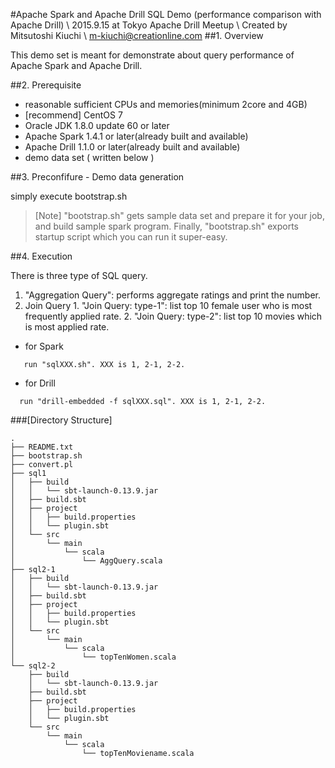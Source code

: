 #Apache Spark and Apache Drill SQL Demo
\(performance comparison with Apache Drill)
\       2015.9.15 at Tokyo Apache Drill Meetup
\       Created by Mitsutoshi Kiuchi
\                  <m-kiuchi@creationline.com>
##1. Overview

  This demo set is meant for demonstrate about query performance of Apache Spark and Apache Drill.

##2. Prerequisite

  * reasonable sufficient CPUs and memories(minimum 2core and 4GB)
  * [recommend] CentOS 7
  * Oracle JDK 1.8.0 update 60 or later
  * Apache Spark 1.4.1 or later(already built and available)
  * Apache Drill 1.1.0 or later(already built and available)
  * demo data set ( written below )

##3. Preconfifure - Demo data generation

  simply execute bootstrap.sh
  >[Note]
  >"bootstrap.sh" gets sample data set and prepare it for your job, and build sample spark program. Finally, "bootstrap.sh" exports startup script which you can run it super-easy.

##4. Execution

There is three type of SQL query.

  1. "Aggregation Query": performs aggregate ratings and print the number.
  2. Join Query
    1. "Join Query: type-1": list top 10 female user who is most frequently applied rate.
    2. "Join Query: type-2": list top 10 movies which is most applied rate.

* for Spark
```
   run "sqlXXX.sh". XXX is 1, 2-1, 2-2.
```

* for Drill
```
  run "drill-embedded -f sqlXXX.sql". XXX is 1, 2-1, 2-2.
```

###[Directory Structure]
```
.
├── README.txt
├── bootstrap.sh
├── convert.pl
├── sql1
│   ├── build
│   │   └── sbt-launch-0.13.9.jar
│   ├── build.sbt
│   ├── project
│   │   ├── build.properties
│   │   └── plugin.sbt
│   └── src
│       └── main
│           └── scala
│               └── AggQuery.scala
├── sql2-1
│   ├── build
│   │   └── sbt-launch-0.13.9.jar
│   ├── build.sbt
│   ├── project
│   │   ├── build.properties
│   │   └── plugin.sbt
│   └── src
│       └── main
│           └── scala
│               └── topTenWomen.scala
└── sql2-2
    ├── build
    │   └── sbt-launch-0.13.9.jar
    ├── build.sbt
    ├── project
    │   ├── build.properties
    │   └── plugin.sbt
    └── src
        └── main
            └── scala
                └── topTenMoviename.scala
```

